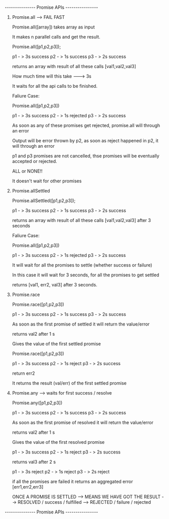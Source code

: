--------------- Promise APIs ----------------

1. Promise.all  --> FAIL FAST

    Promise.all([array]) takes array as input

    It makes n parallel calls and get the result.

    Promise.all([p1,p2,p3]);

    p1 - > 3s success
    p2 - > 1s success
    p3 - > 2s success

    returns an array with result of all these calls [val1,val2,val3]

    How much time will this take ---> 3s

    It waits for all the api calls to be finished.


    Faliure Case:

    Promise.all([p1,p2,p3])

    p1 - > 3s success
    p2 - > 1s rejected
    p3 - > 2s success

    As soon as any of these promises get rejected, promise.all will through an error

    Output will be error thrown by p2, as soon as reject happened in p2, it will through an error

    p1 and p3 promises are not cancelled, thse promises will be eventually accepted or rejected.

    ALL or NONE!!

    It doesn't wait for other promises

2. Promise.allSettled

    Promise.allSettled([p1,p2,p3]);

    p1 - > 3s success
    p2 - > 1s success
    p3 - > 2s success

    returns an array with result of all these calls [val1,val2,val3] after 3 seconds

    Faliure Case:

    Promise.all([p1,p2,p3])

    p1 - > 3s success
    p2 - > 1s rejected
    p3 - > 2s success

    It will wait for all the promises to settle (whether success or failure)

    In this case it will wait for 3 seconds, for all the promises to get settled

    returns [val1, err2, val3] after 3 seconds.



3. Promise.race

    Promise.race([p1,p2,p3])

    p1 - > 3s success
    p2 - > 1s success
    p3 - > 2s success

    As soon as the first promise of settled it will return the value/error

    returns val2 after 1 s 

    Gives the value of the first settled promise

    Promise.race([p1,p2,p3])

    p1 - > 3s success
    p2 - > 1s reject
    p3 - > 2s success

    return err2 

    It returns the result (val/err) of the first settled promise


4. Promise.any  --> waits for first success / resolve
 
    Promise.any([p1,p2,p3])

    p1 - > 3s success
    p2 - > 1s success
    p3 - > 2s success

    As soon as the first promise of resolved it will return the value/error

    returns val2 after 1 s 

    Gives the value of the first resolved promise


    p1 - > 3s success
    p2 - > 1s reject
    p3 - > 2s success


    returns val3 after 2 s 


    
    p1 - > 3s reject
    p2 - > 1s reject
    p3 - > 2s reject

    if all the promises are failed it returns an aggregated error
    [err1,err2,err3]


    ONCE A PROMISE IS SETTLED --> MEANS WE HAVE GOT THE RESULT
        --> RESOLVED / success / fulfilled
        --> REJECTED / failure / rejected


--------------- Promise APIs ----------------
